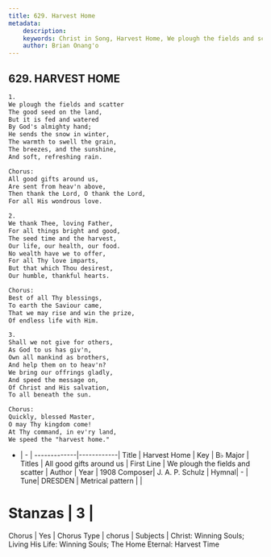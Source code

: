 ```yaml
---
title: 629. Harvest Home
metadata:
    description: 
    keywords: Christ in Song, Harvest Home, We plough the fields and scatter, All good gifts around us
    author: Brian Onang'o
---
```



## 629. HARVEST HOME

```txt
1.
We plough the fields and scatter
The good seed on the land,
But it is fed and watered
By God's almighty hand;
He sends the snow in winter,
The warmth to swell the grain,
The breezes, and the sunshine,
And soft, refreshing rain.

Chorus:
All good gifts around us,
Are sent from heav'n above,
Then thank the Lord, O thank the Lord,
For all His wondrous love.

2.
We thank Thee, loving Father,
For all things bright and good,
The seed time and the harvest,
Our life, our health, our food.
No wealth have we to offer,
For all Thy love imparts,
But that which Thou desirest,
Our humble, thankful hearts.

Chorus:  
Best of all Thy blessings,
To earth the Saviour came,
That we may rise and win the prize,
Of endless life with Him.

3.
Shall we not give for others,
As God to us has giv'n,
Own all mankind as brothers,
And help them on to heav'n?
We bring our offrings gladly,
And speed the message on,
Of Christ and His salvation,
To all beneath the sun.

Chorus:
Quickly, blessed Master, 
O may Thy kingdom come!
At Thy command, in ev'ry land,
We speed the "harvest home."

```

- |   -  |
-------------|------------|
Title | Harvest Home |
Key | B♭ Major |
Titles | All good gifts around us |
First Line | We plough the fields and scatter |
Author | 
Year | 1908
Composer| J. A. P. Schulz |
Hymnal|  - |
Tune| DRESDEN |
Metrical pattern | |
# Stanzas | 3 |
Chorus | Yes |
Chorus Type | chorus |
Subjects | Christ: Winning Souls; Living His Life: Winning Souls; The Home Eternal: Harvest Time<span id='more_topics' style='display:none'>; Special Occasions: The Seasons; Special Selections: Choir or Quartet |
Texts |  |
Print Texts | 
Scripture Song |  |
  
